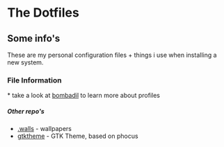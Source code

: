 # The Dotfiles
## Some info's
These are my personal configuration files + things i use when installing a new system.

### File Information

<!--
|               Source               |                             Info                             |
| :--------------------------------: | :----------------------------------------------------------: |
|               `src/`               |                 All the configuration files                  |
|              `misc/`               | Miscellaneous files (whenever something system related needs a backup) |
|               `bin/`               | Executable scripts that are very useful (often configurations depend on said scripts) |
| other directories (exp: `sway/`) |        These are other bombadil profiles to mess with things\*          |

-->

 \* take a look at [bombadil](https://github.com/oknozor/toml-bombadil) to learn more about profiles



##### Other repo's
- [.walls](https://github.com/extinctaxolotl/.walls) - wallpapers
- [gtktheme](https://github.com/extinctaxolotl/gtktheme) - GTK Theme, based on phocus
